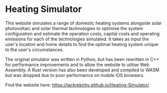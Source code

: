 # Heating Simulator

This website simulates a range of domestic heating systems alongside solar photovoltaic and solar thermal technologies to optimise the system configuration and estimate the operation costs, capital costs and operating emissions for each of the technologies simulated. It takes as input the user's location and home details to find the optimal heating system unique to the user's circumstances.

The original simulator was written in Python, but has been rewritten in C++ for performance improvements and to allow the website to utilise Web Assembly. A Rust version has also been developed and compiled to WASM but was dropped due to poor performance on mobile iOS browsers.

Find the website here: https://jackrekirby.github.io/Heating-Simulator/
